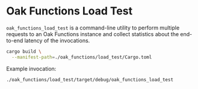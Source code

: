 # Oak Functions Load Test

`oak_functions_load_test` is a command-line utility to perform multiple requests
to an Oak Functions instance and collect statistics about the end-to-end latency
of the invocations.

```sh
cargo build \
  --manifest-path=./oak_functions/load_test/Cargo.toml
```

Example invocation:

```sh
./oak_functions/load_test/target/debug/oak_functions_load_test
```
